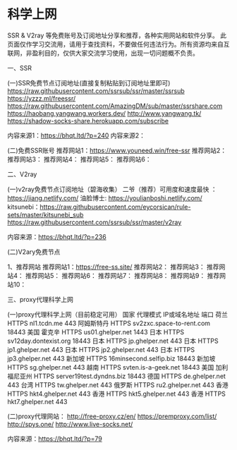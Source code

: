 # 科学上网
SSR & V2ray 等免费账号及订阅地址分享和推荐，各种实用网站和软件分享。 此页面仅作学习交流用，请用于查找资料，不要做任何违法行为。所有资源均来自互联网，非盈利目的，仅供大家交流学习使用，出现一切问题概不负责。

一、SSR

(一)SSR免费节点订阅地址(直接复制粘贴到订阅地址里即可)
https://raw.githubusercontent.com/ssrsub/ssr/master/ssrsub
https://yzzz.ml/freessr/
https://raw.githubusercontent.com/AmazingDM/sub/master/ssrshare.com
https://haobang.yangwang.workers.dev/
http://www.yangwang.tk/
https://shadow-socks-share.herokuapp.com/subscribe

内容来源1：https://bhqt.ltd/?p=240
内容来源2：

(二)免费SSR账号
推荐网站1：https://www.youneed.win/free-ssr
推荐网站2：
推荐网站3：
推荐网站4：
推荐网站5：
推荐网站6：


二、V2ray

(一)v2ray免费节点订阅地址（碧海收集）
二爷（推荐）可用度和速度最快 ：https://jiang.netlify.com/
油脸博士: https://youlianboshi.netlify.com/
kitsunebi：https://raw.githubusercontent.com/eycorsican/rule-sets/master/kitsunebi_sub
https://raw.githubusercontent.com/ssrsub/ssr/master/v2ray

内容来源：https://bhqt.ltd/?p=236

(二)V2ary免费节点

1、推荐网站
推荐网站1：https://free-ss.site/
推荐网站2：
推荐网站3：
推荐网站4：
推荐网站5：
推荐网站6：
推荐网站7：
推荐网站8：
推荐网站9：
推荐网站10：


三、proxy代理科学上网

(一)proxy代理科学上网（目前稳定可用）
国家	代理模式	IP或域名地址	端口
荷兰	HTTPS	nl1.tcdn.me	443
阿姆斯特丹	HTTPS	sv2zxc.space-to-rent.com	18443
美国 霍克辛	HTTPS	us01.ghelper.net	1443
日本	HTTPS	sv12day.dontexist.org	18443
日本	HTTPS	jp.ghelper.net	443
日本	HTTPS	jp1.ghelper.net	443
日本	HTTPS	jp2.ghelper.net	443
日本	HTTPS	jp3.ghelper.net	443
新加坡	HTTPS	16minsecond.selfip.biz	18443
新加坡	HTTPS 	sg.ghelper.net	443
越南	HTTPS	svten.is-a-geek.net	18443
美国 加利福尼亚州	HTTPS	server19test.dyndns.biz	18443
德国	HTTPS	de.ghelper.net	443
台湾	HTTPS	tw.ghelper.net	443
俄罗斯	HTTPS	ru2.ghelper.net	443
香港	HTTPS	hkt4.ghelper.net	443
香港	HTTPS	hkt5.ghelper.net	443
香港	HTTPS	hkt7.ghelper.net	443

(二)proxy代理网站：
http://free-proxy.cz/en/
https://premproxy.com/list/
http://spys.one/
http://www.live-socks.net/

内容来源：https://bhqt.ltd/?p=79





